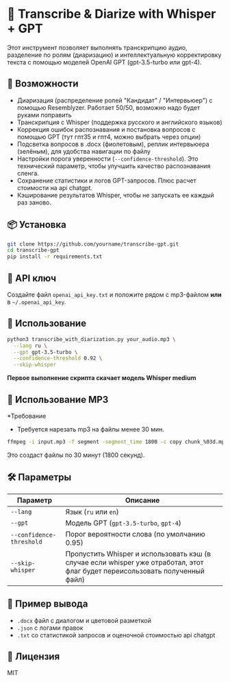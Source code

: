 # 📝 Transcribe & Diarize with Whisper + GPT

Этот инструмент позволяет выполнять транскрипцию аудио, разделение по ролям (диаризацию) и интеллектуальную корректировку текста с помощью моделей OpenAI GPT (gpt-3.5-turbo или gpt-4).

## 🚀 Возможности

- Диаризация (распределение ролей "Кандидат" / "Интервьюер") с помощью Resemblyzer. Работает 50/50, возможно надо будет руками поправить
- Транскрипция с Whisper (поддержка русского и английского языков)
- Коррекция ошибок распознавания и постановка вопросов с помощью GPT (тут гпт35 и гпт4, можно выбрать через опции)
- Подсветка вопросов в .docx (фиолетовым), реплик интервьюера (зелёным), для удобства навигации по файлу
- Настройки порога уверенности (`--confidence-threshold`). Это технический параметр, чтобы улучшить качество распознавания сленга.
- Сохранение статистики и логов GPT-запросов. Плюс расчет стоимости на api chatgpt.
- Кэширование результатов Whisper, чтобы не запускать ее каждый раз заново.

## 📦 Установка

```bash
git clone https://github.com/yourname/transcribe-gpt.git
cd transcribe-gpt
pip install -r requirements.txt
```

## 🔑 API ключ

Создайте файл `openai_api_key.txt` и положите рядом с mp3-файлом **или** в `~/.openai_api_key`.

## 📂 Использование

```bash
python3 transcribe_with_diarization.py your_audio.mp3 \
  --lang ru \
  --gpt gpt-3.5-turbo \
  --confidence-threshold 0.92 \
  --skip-whisper 
```

**Первое выполнение скрипта скачает модель Whisper medium**

## 📄 Использование MP3

*Требование
- Требуется нарезать mp3 на файлы менее 30 мин. 

```bash
ffmpeg -i input.mp3 -f segment -segment_time 1800 -c copy chunk_%03d.mp3
```
Это создаст файлы по 30 минут (1800 секунд).



## 🛠 Параметры

| Параметр                | Описание                                      |
|------------------------|-----------------------------------------------|
| `--lang`               | Язык (`ru` или `en`)                          |
| `--gpt`                | Модель GPT (`gpt-3.5-turbo`, `gpt-4`)         |
| `--confidence-threshold` | Порог вероятности слова (по умолчанию 0.95) |
| `--skip-whisper`       | Пропустить Whisper и использовать кэш (в случае если whisper уже отработал, этот флаг будет переисользовать полученный файл)        |

## 📄 Пример вывода

- `.docx` файл с диалогом и цветовой разметкой
- `.json` с логами правок
- `.txt` со статистикой запросов и оценочной стоимостью api chatgpt

## 📜 Лицензия

MIT

